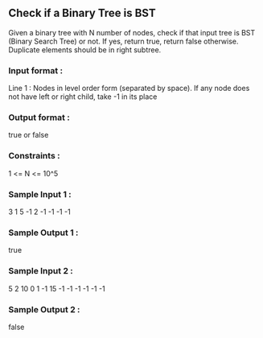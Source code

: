## Check if a Binary Tree is BST
Given a binary tree with N number of nodes, check if that input tree is BST (Binary Search Tree) or not. If yes, return true, return false otherwise.<br/>
Duplicate elements should be in right subtree.
### Input format :
Line 1 : Nodes in level order form (separated by space). If any node does not have left or right child, take -1 in its place
### Output format :
true or false
### Constraints :
1 <= N <= 10^5
### Sample Input 1 :
3 1 5 -1 2 -1 -1 -1 -1
### Sample Output 1 :
true
### Sample Input 2 :
5 2 10 0 1 -1 15 -1 -1 -1 -1 -1 -1
### Sample Output 2 :
false